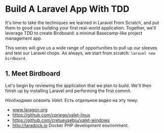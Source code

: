 # Build A Laravel App With TDD
It's time to take the techniques we learned in Laravel From Scratch, and put them to good use building your first real-world application. Together, we'll leverage TDD to create Birdboard: a minimal Basecamp-like project management app.

This series will give us a wide range of opportunities to pull up our sleeves and test our Laravel chops. As always, we start from scratch: `laravel new birdboard`.

## 1. Meet Birdboard

Let's begin by reviewing the application that we plan to build. We'll then finish up by installing Laravel and performing the first commit.

*Необходимо освоить Valet*. Есть отдельное видео на эту тему.
- www.laragon.org
- https://github.com/cpriego/valet-linux
- https://github.com/cretueusebiu/valet-windows
- http://laradock.io Docker PHP development environment. 
